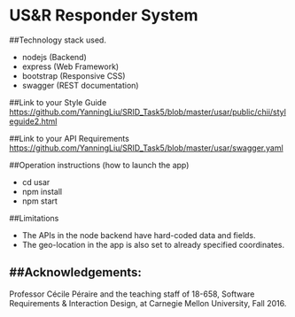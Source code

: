 # US&R Responder System

##Technology stack used.
- nodejs (Backend)
- express (Web Framework)
- bootstrap (Responsive CSS)
- swagger (REST documentation)

##Link to your Style Guide
https://github.com/YanningLiu/SRID_Task5/blob/master/usar/public/chii/styleguide2.html

##Link to your API Requirements
https://github.com/YanningLiu/SRID_Task5/blob/master/usar/swagger.yaml

##Operation instructions (how to launch the app)
- cd usar
- npm install
- npm start

##Limitations
- The APIs in the node backend have hard-coded data and fields.
- The geo-location in the app is also set to already specified coordinates.

##Acknowledgements:
---------------------------------------------------------
Professor Cécile Péraire and the teaching staff of 18-658,
Software Requirements & Interaction Design, at Carnegie Mellon University, Fall 2016.
